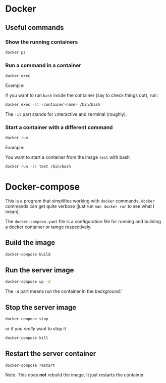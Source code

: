 # Docker

## Useful commands

### Show the running containers

```bash
docker ps
```

### Run a command in a container

```bash
docker exec
```

Example:

If you want to run `bash` inside the container (say to check things out), run:
```bash
docker exec -it <container-name> /bin/bash
```

The `-it` part stands for `i`nteractive and `t`erminal (roughly).

### Start a container with a different command

```bash
docker run
```

Example:

You want to start a container from the image `test` with bash

```bash
docker run -it test /bin/bash
```

# Docker-compose

This is a program that simplifies working with `docker` commands.
`docker` commands can get quite verbose (just run `man docker run` to see what
I mean).

The `docker-compose.yaml` file is a configuration file for running and building
a docker container or iamge respectively.

## Build the image

```bash
docker-compose build
```

## Run the server image

```bash
docker-compose up -d
```

The `-d` part means run the container in the background.'

## Stop the server image

```bash
docker-compose stop
```

or if you _really_ want to stop it

```bash
docker-compose kill
```

## Restart the server container

```bash
docker-compose restart
```

Note: This does **not** rebuild the image.
It just restarts the container
